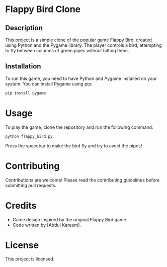 # Flappy Bird Clone

## Description
This project is a simple clone of the popular game Flappy Bird, created using Python and the Pygame library. The player controls a bird, attempting to fly between columns of green pipes without hitting them.

## Installation
To run this game, you need to have Python and Pygame installed on your system. You can install Pygame using pip:

```bash
pip install pygame
```
# Usage
To play the game, clone the repository and run the following command:

```
python flappy_bird.py
```
Press the spacebar to make the bird fly and try to avoid the pipes!

# Contributing
Contributions are welcome! Please read the contributing guidelines before submitting pull requests.

# Credits
* Game design inspired by the original Flappy Bird game.
* Code written by [Abdul Kareem].

# License
This project is licensed.
